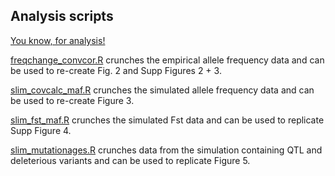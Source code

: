 ## Analysis scripts

[You know, for analysis!](https://www.youtube.com/watch?v=7G5F8ObYgjI)

[freqchange_convcor.R](https://github.com/pinskylab/codPolyEvol/blob/main/analysis_scripts/freqchange_convcor.R) crunches the empirical allele frequency data and can be used to re-create Fig. 2 and Supp Figures 2 + 3.

[slim_covcalc_maf.R](https://github.com/pinskylab/codPolyEvol/blob/main/analysis_scripts/slim_covcalc_maf.R) crunches the simulated allele frequency data and can be used to re-create Figure 3.

[slim_fst_maf.R](https://github.com/pinskylab/codPolyEvol/blob/main/analysis_scripts/slim_fst_maf.R) crunches the simulated Fst data and can be used to replicate Supp Figure 4.

[slim_mutationages.R](https://github.com/pinskylab/codPolyEvol/blob/main/analysis_scripts/slim_mutationages.R) crunches data from the simulation containing QTL and deleterious variants and can be used to replicate Figure 5.
